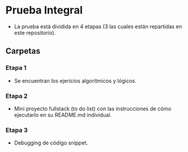 # Prueba Integral

- La prueba está dividida en 4 etapas (3 las cuales están repartidas en este repositorio).

## Carpetas

### Etapa 1
- Se encuentran los ejericios algoritmicos y lógicos.
### Etapa 2
- Mini proyecto fullstack (to do list) con las instrucciones de cómo ejecutarlo en su README.md individual.
### Etapa 3
- Debugging de código snippet.
